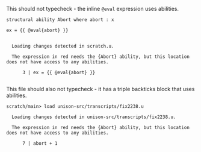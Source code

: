 This should not typecheck - the inline `@eval` expression uses abilities.

``` unison
structural ability Abort where abort : x

ex = {{ @eval{abort} }}
```

```ucm

  Loading changes detected in scratch.u.

  The expression in red needs the {Abort} ability, but this location does not have access to any abilities.
  
      3 | ex = {{ @eval{abort} }}
  

```
This file should also not typecheck - it has a triple backticks block that uses abilities.

```ucm
scratch/main> load unison-src/transcripts/fix2238.u

  Loading changes detected in unison-src/transcripts/fix2238.u.

  The expression in red needs the {Abort} ability, but this location does not have access to any abilities.
  
      7 | abort + 1
  

```
